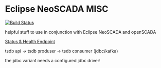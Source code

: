 Eclipse NeoSCADA MISC
=====================

[![Build Status](https://travis-ci.org/ibh-systems/neoscada-misc.svg?branch=master)](https://travis-ci.org/ibh-systems/neoscada-misc)

helpful stuff to use in conjunction with Eclipse NeoSCADA and openSCADA

[Status & Health Endpoint](./org.eclipse.neoscada.contrib.status)

tsdb api -> tsdb produser -> tsdb consumer (jdbc/kafka)

the jdbc variant needs a configured jdbc driver!
 